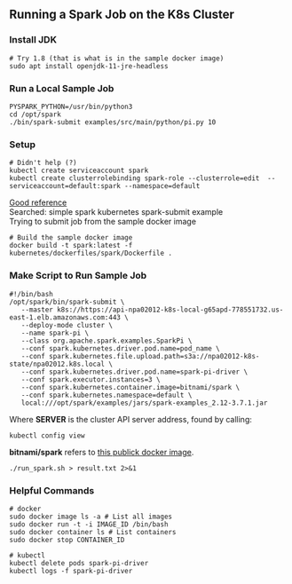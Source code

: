 ## Running a Spark Job on the K8s Cluster

### Install JDK

```
# Try 1.8 (that is what is in the sample docker image)
sudo apt install openjdk-11-jre-headless
```

### Run a Local Sample Job

```
PYSPARK_PYTHON=/usr/bin/python3
cd /opt/spark
./bin/spark-submit examples/src/main/python/pi.py 10
```

### Setup

```
# Didn't help (?)
kubectl create serviceaccount spark
kubectl create clusterrolebinding spark-role --clusterrole=edit  --serviceaccount=default:spark --namespace=default
```
[Good reference](https://towardsdatascience.com/how-to-build-spark-from-source-and-deploy-it-to-a-kubernetes-cluster-in-60-minutes-225829b744f9)  
Searched: simple spark kubernetes spark-submit example  
Trying to submit job from the sample docker image

```
# Build the sample docker image
docker build -t spark:latest -f kubernetes/dockerfiles/spark/Dockerfile .
```
### Make Script to Run Sample Job
```
#!/bin/bash
/opt/spark/bin/spark-submit \
   --master k8s://https://api-npa02012-k8s-local-g65apd-778551732.us-east-1.elb.amazonaws.com:443 \
   --deploy-mode cluster \
   --name spark-pi \
   --class org.apache.spark.examples.SparkPi \
   --conf spark.kubernetes.driver.pod.name=pod_name \
   --conf spark.kubernetes.file.upload.path=s3a://npa02012-k8s-state/npa02012.k8s.local \
   --conf spark.kubernetes.driver.pod.name=spark-pi-driver \
   --conf spark.executor.instances=3 \
   --conf spark.kubernetes.container.image=bitnami/spark \
   --conf spark.kubernetes.namespace=default \
   local:///opt/spark/examples/jars/spark-examples_2.12-3.7.1.jar
```

Where **SERVER** is the cluster API server address, found by calling:  

```
kubectl config view
```

**bitnami/spark** refers to [this publick docker image](https://hub.docker.com/r/bitnami/spark/).


```
./run_spark.sh > result.txt 2>&1
```


### Helpful Commands
```
# docker
sudo docker image ls -a # List all images
sudo docker run -t -i IMAGE_ID /bin/bash
sudo docker container ls # List containers
sudo docker stop CONTAINER_ID

# kubectl
kubectl delete pods spark-pi-driver
kubectl logs -f spark-pi-driver
```


